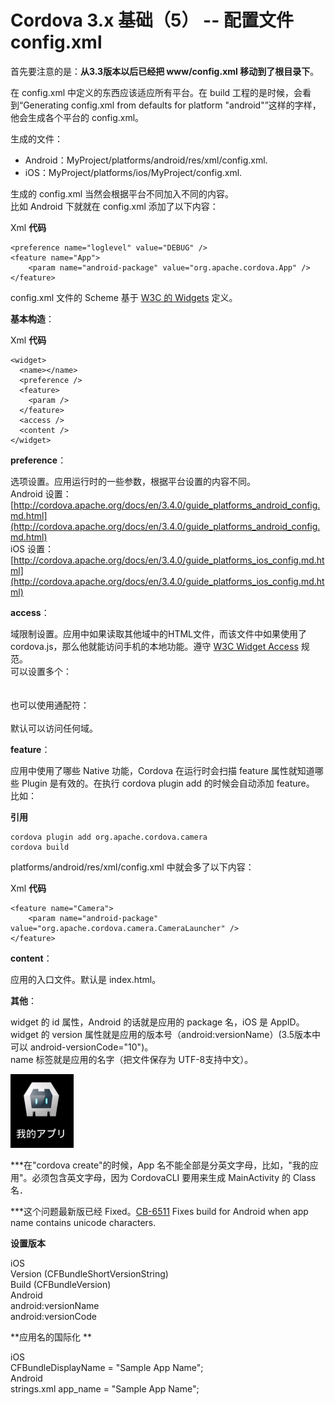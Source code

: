 # Cordova 3.x 基础（5） -- 配置文件 config.xml

首先要注意的是：**从3.3版本以后已经把 www/config.xml 移动到了根目录下**。 

在 config.xml 中定义的东西应该适应所有平台。在  build 工程的是时候，会看到“Generating config.xml from defaults for platform "android"”这样的字样，他会生成各个平台的 config.xml。 

生成的文件： 

- Android：MyProject/platforms/android/res/xml/config.xml.
- iOS：MyProject/platforms/ios/MyProject/config.xml.

生成的 config.xml 当然会根据平台不同加入不同的内容。   
比如 Android 下就就在 config.xml 添加了以下内容： 

Xml **代码**

```
<preference name="loglevel" value="DEBUG" />
<feature name="App">
	<param name="android-package" value="org.apache.cordova.App" />
</feature>
```


config.xml 文件的 Scheme 基于 [W3C 的 Widgets](http://www.w3.org/TR/widgets/) 定义。 

**基本构造**： 

Xml **代码**

```
<widget>
  <name></name>
  <preference />
  <feature>
    <param />
  </feature>
  <access />
  <content />
</widget>
```

**preference**： 

选项设置。应用运行时的一些参数，根据平台设置的内容不同。   
Android 设置：[http://cordova.apache.org/docs/en/3.4.0/guide_platforms_android_config.md.html](http://cordova.apache.org/docs/en/3.4.0/guide_platforms_android_config.md.html)   
iOS 设置：[http://cordova.apache.org/docs/en/3.4.0/guide_platforms_ios_config.md.html](http://cordova.apache.org/docs/en/3.4.0/guide_platforms_ios_config.md.html) 

**access**： 

域限制设置。应用中如果读取其他域中的HTML文件，而该文件中如果使用了 cordova.js，那么他就能访问手机的本地功能。遵守 [W3C Widget Access](http://www.w3.org/TR/widgets-access/) 规范。   
可以设置多个：   
<access origin="http://example.com" />   
<access origin="http://foobar.example.com" />   
也可以使用通配符：   
<access origin="http://*.example.com" />   
默认可以访问任何域。   
<access origin="*" /> 

**feature**： 

应用中使用了哪些 Native 功能，Cordova 在运行时会扫描 feature 属性就知道哪些 Plugin 是有效的。在执行 cordova plugin add 的时候会自动添加 feature。 
比如：   

**引用**

```
cordova plugin add org.apache.cordova.camera 
cordova build
```

platforms/android/res/xml/config.xml 中就会多了以下内容： 

Xml **代码**

```
<feature name="Camera">
	<param name="android-package" value="org.apache.cordova.camera.CameraLauncher" />
</feature>
```

**content**： 

应用的入口文件。默认是 index.html。 

**其他**： 

widget 的 id 属性，Android 的话就是应用的 package 名，iOS 是 AppID。   
widget 的 version 属性就是应用的版本号（android:versionName）(3.5版本中可以 android-versionCode="10")。   
name 标签就是应用的名字（把文件保存为 UTF-8支持中文）。

![picture5.1](images/5.1.png)

***在"cordova create"的时候，App 名不能全部是分英文字母，比如，"我的应用"。必须包含英文字母，因为 CordovaCLI 要用来生成 MainActivity 的 Class 名． 

***这个问题最新版已经 Fixed。[CB-6511](https://issues.apache.org/jira/browse/CB-6511) Fixes build for Android when app name contains unicode characters. 

**设置版本** 

iOS   
Version (CFBundleShortVersionString)   
Build (CFBundleVersion)   
Android   
android:versionName   
android:versionCode   

**应用名的国际化 **

iOS   
CFBundleDisplayName = "Sample App Name";   
Android   
strings.xml app_name = "Sample App Name";  
